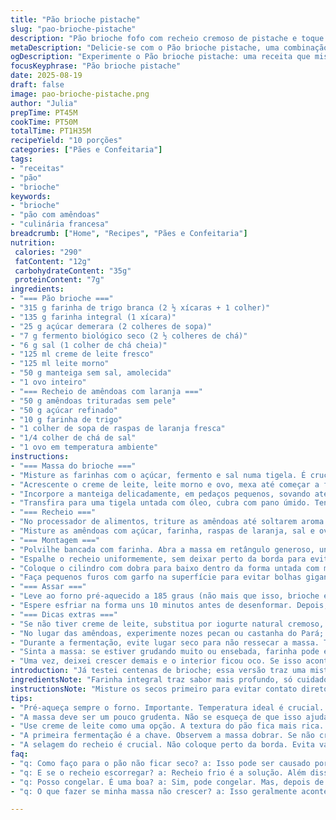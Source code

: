 ```yaml
---
title: "Pão brioche pistache"
slug: "pao-brioche-pistache"
description: "Pão brioche fofo com recheio cremoso de pistache e toque de laranja. Massa enriquecida com farinha de trigo integral para textura rústica e sabor mais profundo. Substitui metade do leite por creme de leite fresco, deixando o pão mais macio e úmido. Pistaches trocados por amêndoas trituradas com raspas de laranja para frescor e aroma marcante. Doce e levemente salgado, ideal para café da manhã ou lanche da tarde. Técnicas e tempos adaptados para fermentação e cozimento mais naturais, ressaltando o cheiro que invade a cozinha quando assa."
metaDescription: "Delicie-se com o Pão brioche pistache, uma combinação única de sabores e texturas, ideal para qualquer momento do dia"
ogDescription: "Experimente o Pão brioche pistache: uma receita que mistura texturas e sabores, perfeita para o café da manhã ou lanche da tarde"
focusKeyphrase: "Pão brioche pistache"
date: 2025-08-19
draft: false
image: pao-brioche-pistache.png
author: "Julia"
prepTime: PT45M
cookTime: PT50M
totalTime: PT1H35M
recipeYield: "10 porções"
categories: ["Pães e Confeitaria"]
tags:
- "receitas"
- "pão"
- "brioche"
keywords:
- "brioche"
- "pão com amêndoas"
- "culinária francesa"
breadcrumb: ["Home", "Recipes", "Pães e Confeitaria"]
nutrition: 
 calories: "290"
 fatContent: "12g"
 carbohydrateContent: "35g"
 proteinContent: "7g"
ingredients:
- "=== Pão brioche ==="
- "315 g farinha de trigo branca (2 ½ xícaras + 1 colher)"
- "135 g farinha integral (1 xícara)"
- "25 g açúcar demerara (2 colheres de sopa)"
- "7 g fermento biológico seco (2 ½ colheres de chá)"
- "6 g sal (1 colher de chá cheia)"
- "125 ml creme de leite fresco"
- "125 ml leite morno"
- "50 g manteiga sem sal, amolecida"
- "1 ovo inteiro"
- "=== Recheio de amêndoas com laranja ==="
- "50 g amêndoas trituradas sem pele"
- "50 g açúcar refinado"
- "10 g farinha de trigo"
- "1 colher de sopa de raspas de laranja fresca"
- "1/4 colher de chá de sal"
- "1 ovo em temperatura ambiente"
instructions:
- "=== Massa do brioche ==="
- "Misture as farinhas com o açúcar, fermento e sal numa tigela. É crucial que o sal não toque direto no fermento para não inibir a ação - já escorreguei aqui e a massa ficou sem crescer direito."
- "Acrescente o creme de leite, leite morno e ovo, mexa até começar a formar uma massa grudenta. Use batedeira com gancho ou mãos limpíssimas. Trabalhe dois minutos; cuide para não sovar demais, senão acelera a fermentação e corta a maciez."
- "Incorpore a manteiga delicadamente, em pedaços pequenos, sovando até a massa ficar lisa e homogênea. Expectativa é uma massa brilhante e um pouco pegajosa - muito seca é sinal que farinha absorveu demais, ajuste com um pingo de leite."
- "Transfira para uma tigela untada com óleo, cubra com pano úmido. Tenha paciência: deixe crescer em lugar quente (30 graus se possível) por cerca de 50 minutos ou até quase dobrar volume; olhe pela textura, elasticidade e bolhas na superfície."
- "=== Recheio ==="
- "No processador de alimentos, triture as amêndoas até soltarem aroma e pequenas partículas. Não processe demais para evitar virar uma pasta oleosa, o ideal é textura entre farinha grossa e farofa."
- "Misture as amêndoas com açúcar, farinha, raspas de laranja, sal e ovo. Misture com colher até ficar homogêneo, não precisa bater demais, só para agregar. Levar à geladeira se não for usar direto - ajuda a firmar e facilitar espalhar depois."
- "=== Montagem ==="
- "Polvilhe bancada com farinha. Abra a massa em retângulo generoso, uns 40 x 22 cm, respeitando margem lateral de 5 cm para fechar depois sem extravasar o recheio."
- "Espalhe o recheio uniformemente, sem deixar perto da borda para evitar vazamentos. Enrole a massa no sentido do comprimento pela lateral oposta à borda livre."
- "Coloque o cilindro com dobra para baixo dentro da forma untada com manteiga (25x10cm). Cubra com pano e deixe crescer por mais 20 minutos, ou até quase encher a forma. Aqui, o segredo é não exagerar no crescimento para evitar bolhas grandes e rachaduras ao assar."
- "Faça pequenos furos com garfo na superfície para evitar bolhas gigantes no forno. Pincele com água fresca; isso ajuda a formar crosta brilhante. Já testei pincelar só ovo e fica mais dourado, a escolha é sua."
- "=== Assar ==="
- "Leve ao forno pré-aquecido a 185 graus (não mais que isso, brioche é delicado e pode queimar). Asse por 45 a 50 minutos. O cheiro que sai é sinal que está quase pronto - você sentirá perfume de manteiga, amêndoas e o toque cítrico."
- "Espere esfriar na forma uns 10 minutos antes de desenformar. Depois, coloque numa grade para esfriar completamente. Cortar quente desgruda demais e desmancha."
- "=== Dicas extras ==="
- "Se não tiver creme de leite, substitua por iogurte natural cremoso, mas a textura fica menos amanteigada. Manteiga pode ser trocada por manteiga de coco para versão vegana, só prestar atenção no sabor que vai mudar."
- "No lugar das amêndoas, experimente nozes pecan ou castanha do Pará; fica diferente e super interessante."
- "Durante a fermentação, evite lugar seco para não ressecar a massa. Teste fechando o recipiente com pano molhado por cima."
- "Sinta a massa: se estiver grudando muito ou ensebada, farinha pode estar em excesso; ajuste com óleo ou água conforme necessidade."
- "Uma vez, deixei crescer demais e o interior ficou oco. Se isso acontecer, melhor sovar um pouco e fazer crescer novamente para textura uniforme."
introduction: "Já testei centenas de brioche; essa versão traz uma mistura ousada, usando farinha integral e creme de leite junto do leite para uma textura mais rica e úmida. O recheio era originalmente de pistaches, troquei para amêndoas + laranja, que deu um frescor que corta a doçura e não deixa enjoar. A fermentação e o manuseio da massa moldam o resultado — não é só tempo, mas sim olhar e sentir. A pele do pão inflando, o cheiro doce e amanteigado espalhando pela cozinha, fazendo a gente quase desistir de cortar para não acabar rápido."
ingredientsNote: "Farinha integral traz sabor mais profundo, só cuidado para não exagerar para massa não ficar pesada. Creme de leite substitui metade do leite comum, acrescentando maciez; substitua por iogurte natural se quiser, a textura muda. Manteiga sem sal mantém controle do sal no pão; manteiga de coco é possível para quem evita produtos animais, mas afeta o sabor e textura. Amêndoas trituradas substituem os pistaches que são caros e difíceis de achar frescos no Brasil; laranja dá um toque cítrico que corta o doce. Açúcar demerara dá leve sabor maltado, mas açúcar refinado também funciona. Use fermento bom, porque velho pode atrasar crescimento e prejudicar textura."
instructionsNote: "Misture os secos primeiro para evitar contato direto do sal com fermento. Adicionar gordura e líquidos em etapas ajuda na incorporação e no controle da textura da massa, que deve ser um pouco grudenta; muita farinha seca demais. Sovar é hora de desenvolver o glúten, mas sem exagerar para não desenvolver demais e perder maciez. Primeira fermentação é crucial, observe a massa dobrar corpo, não só volume. Recheio frio ajuda a espalhar melhor, o calor da massa pode derreter pipocas de gordura e quebrar a estrutura. O crescimento final antes de assar não deve ser exagerado para evitar buracos e rachaduras, preste atenção no aspecto, textura e tamanho, não só tempo. Pincelar com água ajuda a deixar a casca fina e brilhante, pincelar ovo dá cor intensa. Temperatura do forno baixa evita casca dura e cor escura demais; o cheiro no ar é seu termômetro para assar no ponto. Esfriar na grade evita umidade e casca mole. Cortar na hora ainda quente sempre bagunça, deixe no mínimo 30 minutos esfriar."
tips:
- "Pré-aqueça sempre o forno. Importante. Temperatura ideal é crucial. O brioche é delicado. Cuidado com calor excessivo. A crosta deve ficar dourada, não queimada. Olhem sempre que o cheiro de manteiga invadiu a cozinha; sinal que tá quase pronto. Esperar esfriar? Sim, 10 minutos na forma, depois numa grade. Mantém a textura e evita que fique mole."
- "A massa deve ser um pouco grudenta. Não se esqueça de que isso ajuda na maciez. Se estiver muito seca, adicione um pouco mais de leite. Paciência é fundamental. Recheio, um truque: resfriar ajuda na hora de espalhar. Caso contrário, ele derrete e fica bagunçado. Não esqueça de evitar que o sal toque no fermento direto; já fiz isso e não cresceu."
- "Use creme de leite como uma opção. A textura do pão fica mais rica. Mas não tem? Pode trocar por iogurte natural. A manteiga sem sal é melhor, ajusta o sal na receita. Já fiz com manteiga de coco, muda o sabor, mas é uma alternativa viável. Cuidado com as amêndoas; se não tiver, pode usar nozes pecan. Fica diferente mas bom. Sempre deixe crescer em lugar quente."
- "A primeira fermentação é a chave. Observem a massa dobrar. Se não crescer, talvez o fermento já esteja velho. Já teve receita em que não esperei suficiente. Resultou em um pão pesado. Foi uma péssima experiência. E se a massa ficar grudenta? Ajuste com óleo nas mãos e na bancada. A massa pode ficar perfeita com esses detalhes."
- "A selagem do recheio é crucial. Não coloque perto da borda. Evita vazamentos. Se o recheio escorregar, a crosta pode não sair como quero. Testei cobrir só com ovo, mas a água ajudou a criar uma casca mais fina e brilhante. Um detalhe importante. Tente não exagerar no crescimento antes de assar. Buracos na casca são frustrantes."
faq:
- "q: Como faço para o pão não ficar seco? a: Isso pode ser causado por muita farinha. Ajuste a receita, fique de olho na textura. Se a massa estiver muito grudenta, adicione um pouco mais de leite. Importante escolher o tipo certo de farinha também. Não exagere na integral."
- "q: E se o recheio escorregar? a: Recheio frio é a solução. Além disso, evite colocar perto da borda. Funciona bem. Em caso de vazamentos, um truque é deixar um espaço livre para a massa expandir. Já passei por isso."
- "q: Posso congelar. É uma boa? a: Sim, pode congelar. Mas, depois de assado. Deixe esfriar completamente. Envolva em filme plástico. É a melhor maneira. Esse pão mantém seu sabor mesmo descongelando, mas, observe o tempo no forno."
- "q: O que fazer se minha massa não crescer? a: Isso geralmente acontece por causa do fermento velho. Verifique a validade. Se a massa não ficar com bolhas, teste o calor do lugar onde está fermentando. Um truque é colocar em um local quentinho, mas não quente demais."

---
```

